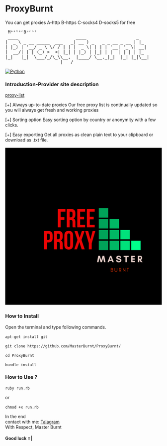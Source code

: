 # ProxyBurnt
You can get proxies
A-http 
B-https
 C-socks4
 D-socks5
  for free

<pre>
 MᵃˢᵗᵉʳBᵘʳⁿᵗ  
 ____                      ____                   _
|  _ \ _ __ _____  ___   _| __ ) _   _ _ __ _ __ | |_
| |_) | '__/ _ \ \/ / | | |  _ \| | | | '__| '_ \| __|
|  __/| | | (_) >  <| |_| | |_) | |_| | |  | | | | |_
|_|   |_|  \___/_/\_\\__,  |____/ \__,_|_|  |_| |_|\__|
                     |___/                                                                                       
</pre>
[![Python](https://img.shields.io/badge/language-Python%203-blue.svg)](https://www.python.org)

### Introduction-Provider site description

<a href="https://www.proxy-list.download/">proxy-list</a>
<br />

[+] Always up-to-date proxies 
Our free proxy list is continually updated so you will always get fresh and working proxies

[+] Sorting option
Easy sorting option by country or anonymity with a few clicks.

[+] Easy exporting
Get all proxies as clean plain text to your clipboard or download as .txt file.
<br />
<br />
<img src="photo.png" />
<br /> 


### How to Install

Open the terminal and type following commands.

<pre><code>apt-get install git</code></pre>

<pre><code>git clone https://github.com/MasterBurnt/ProxyBurnt/</code></pre>

<pre><code>cd ProxyBurnt</code></pre>
<pre><code>bundle install</code></pre>

### How to Use ?

<pre><code>ruby run.rb</code></pre>
or
<pre><code>chmod +x run.rb</code></pre>

In the end
<br/>
contact with me:
<a href="https://t.me/TheBurnt">Talagram</a>
<br />
With Respect, Master Burnt
<br />
#### Good luck =|
